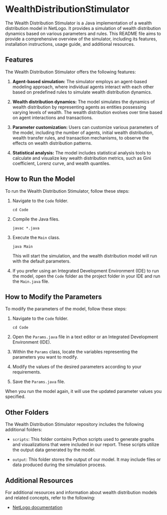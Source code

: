 # WealthDistributionStimulator

The Wealth Distribution Stimulator is a Java implementation of a wealth distribution model in NetLogo. It provides a simulation of wealth distribution dynamics based on various parameters and rules. This README file aims to provide a comprehensive overview of the simulator, including its features, installation instructions, usage guide, and additional resources.

## Features

The Wealth Distribution Stimulator offers the following features:

1. **Agent-based simulation:** The simulator employs an agent-based modeling approach, where individual agents interact with each other based on predefined rules to simulate wealth distribution dynamics.

2. **Wealth distribution dynamics:** The model simulates the dynamics of wealth distribution by representing agents as entities possessing varying levels of wealth. The wealth distribution evolves over time based on agent interactions and transactions.

3. **Parameter customization:** Users can customize various parameters of the model, including the number of agents, initial wealth distribution, wealth transfer rules, and transaction mechanisms, to observe the effects on wealth distribution patterns.

4. **Statistical analysis:** The model includes statistical analysis tools to calculate and visualize key wealth distribution metrics, such as Gini coefficient, Lorenz curve, and wealth quantiles.

## How to Run the Model

To run the Wealth Distribution Stimulator, follow these steps:

1. Navigate to the `Code` folder.

   ```
   cd Code
   ```

2. Compile the Java files.

   ```
   javac *.java
   ```

3. Execute the `Main` class.

   ```
   java Main
   ```

   This will start the simulation, and the wealth distribution model will run with the default parameters.

4. If you prefer using an Integrated Development Environment (IDE) to run the model, open the `Code` folder as the project folder in your IDE and run the `Main.java` file.

## How to Modify the Parameters

To modify the parameters of the model, follow these steps:

1. Navigate to the `Code` folder.

   ```
   cd Code
   ```

2. Open the `Params.java` file in a text editor or an Integrated Development Environment (IDE).

3. Within the `Params` class, locate the variables representing the parameters you want to modify.

4. Modify the values of the desired parameters according to your requirements.

5. Save the `Params.java` file.

When you run the model again, it will use the updated parameter values you specified.

## Other Folders

The Wealth Distribution Stimulator repository includes the following additional folders:

- `scripts`: This folder contains Python scripts used to generate graphs and visualizations that were included in our report. These scripts utilize the output data generated by the model.

- `output`: This folder stores the output of our model. It may include files or data produced during the simulation process.

## Additional Resources

For additional resources and information about wealth distribution models and related concepts, refer to the following:

- [NetLogo documentation](https://ccl.northwestern.edu/netlogo/docs/)
